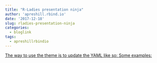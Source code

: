 ```yaml
---
title: "R-Ladies presentation ninja"
author: 'apreshill.rbind.io'
date: '2017-12-18'
slug: rladies-presentation-ninja
categories:
  - bloglink
tags:
  - apreshillrbindio
---
```


[The way to use the theme is to update the YAML like so: Some examples:<i class="fas fa-external-link-alt"></i>](https://alison.rbind.io/post/r-ladies-slides/)

